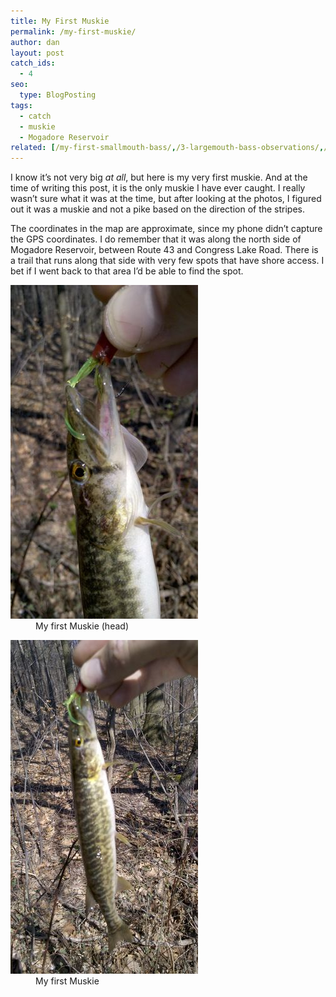 ```yaml
---
title: My First Muskie
permalink: /my-first-muskie/
author: dan
layout: post
catch_ids:
  - 4
seo:
  type: BlogPosting
tags:
  - catch
  - muskie
  - Mogadore Reservoir
related: [/my-first-smallmouth-bass/,/3-largemouth-bass-observations/,/my-first-aep-adventure/,]
---
```

I know it&#8217;s not very big _at all_, but here is my very first muskie. And at the time of writing this post, it is the only muskie I have ever caught. I really wasn&#8217;t sure what it was at the time, but after looking at the photos, I figured out it was a muskie and not a pike based on the direction of the stripes.

The coordinates in the map are approximate, since my phone didn&#8217;t capture the GPS coordinates. I do remember that it was along the north side of Mogadore Reservoir, between Route 43 and Congress Lake Road. There is a trail that runs along that side with very few spots that have shore access. I bet if I went back to that area I&#8217;d be able to find the spot.

<div id='gallery-7' class='gallery galleryid-189 gallery-columns-2 gallery-size-responsive-300'>
  <dl class='gallery-item'>
    <dt class='gallery-icon portrait'>
      <a href="/images/the-head-of-my-first-muskie-1456x2592.jpg"><img width="300" height="534" src="/images/the-head-of-my-first-muskie-300x534.jpg" class="attachment-responsive-300" alt="The head of my first Muskie" /></a>
    </dt>
    <dd class='wp-caption-text gallery-caption'>
      My first Muskie (head)
    </dd>
  </dl>
  <dl class='gallery-item'>
    <dt class='gallery-icon portrait'>
      <a href="/images/my-first-muskie-1456x2592.jpg"><img width="300" height="534" src="/images/my-first-muskie-300x534.jpg" class="attachment-responsive-300" alt="My first Muskie" /></a>
    </dt>
    <dd class='wp-caption-text gallery-caption'>
      My first Muskie
    </dd>
  </dl>
  <br style="clear: both" />
</div>
